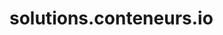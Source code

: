 # solutions.conteneurs.io
<!DOCTYPE html>
<html lang="fr">
<head>
    <meta charset="UTF-8">
    <meta name="viewport" content="width=device-width, initial-scale=1.0">
    <title>Conteneurs Solutions</title>
    <link href="https://fonts.googleapis.com/css2?family=Inter:wght@400;500;600;700&display=swap" rel="stylesheet">
    <script src="https://unpkg.com/@tailwindcss/browser@4"></script>
    <style>
        /* Styles personnalisés pour les animations et les couleurs */
        .slide-in {
            animation: slideIn 0.5s ease-out;
        }
        @keyframes slideIn {
            from {
                opacity: 0;
                transform: translateY(20px);
            }
            to {
                opacity: 1;
                transform: translateY(0);
            }
        }
        .fade-in {
            animation: fadeIn 0.5s ease-out;
        }
        @keyframes fadeIn {
            from { opacity: 0; }
            to { opacity: 1; }
        }

        .custom-shadow {
            box-shadow: 0 4px 12px rgba(0, 0, 0, 0.15); /* Légère ombre portée */
        }
        .bold-title {
            font-weight: 600; /* Medium font weight */
        }

    </style>
</head>
<body class="bg-gray-100 font-inter">
    <header class="bg-blue-900 text-white py-4 flex justify-between items-center shadow-md sticky top-0 z-10 rounded-md">
        <div class="logo text-xl font-bold ml-6">
            <a href="#" class="hover:text-blue-300 transition duration-300">Conteneurs Solutions</a>
        </div>
        <nav class="mr-6">
            <ul class="flex space-x-6">
                <li><a href="#accueil" class="hover:text-blue-300 transition duration-300">Accueil</a></li>
                <li><a href="#conteneurs" class="hover:text-blue-300 transition duration-300">Conteneurs</a></li>
                <li><a href="#pourquoi-nous" class="hover:text-blue-300 transition duration-300">Pourquoi nous choisir ?</a></li>
                <li><a href="#devis" class="hover:text-blue-300 transition duration-300">Devis</a></li>
            </ul>
        </nav>
    </header>

    <section id="accueil" class="bg-gradient-to-br from-blue-900 to-blue-700 text-white text-center py-20 px-4 rounded-md">
        <div class="container mx-auto flex flex-col items-center">
            <h1 class="text-4xl font-bold mb-4 slide-in">Votre solution conteneur, simplifiée.</h1>
            <p class="text-lg mb-8 max-w-2xl fade-in">Achetez ou louez des conteneurs de qualité supérieure.  Large sélection, prix compétitifs, et service client exceptionnel.</p>
            <a href="#conteneurs" class="bg-yellow-500 text-blue-900 py-3 px-6 rounded-full hover:bg-yellow-600 transition duration-300 text-lg font-semibold shadow-md">
                Découvrez nos conteneurs
            </a>
        </div>
    </section>

    <section id="conteneurs" class="container mx-auto py-16 px-4">
        <h2 class="text-3xl font-bold text-blue-900 text-center mb-8">Nos Conteneurs Disponibles</h2>

        <div class="bg-white rounded-lg shadow-md p-6 mb-8 flex flex-wrap justify-center gap-4">
            <div class="flex flex-col sm:flex-row gap-2 sm:items-center">
                <label for="taille" class="text-gray-700 font-semibold">Taille:</label>
                <select id="taille" class="border border-gray-300 rounded-md py-2 px-3 focus:outline-none focus:ring-2 focus:ring-blue-500">
                    <option value="">Toutes</option>
                    <option value="20">20 pieds</option>
                    <option value="40">40 pieds</option>
                </select>
            </div>
            <div class="flex flex-col sm:flex-row gap-2 sm:items-center">
                <label for="etat" class="text-gray-700 font-semibold">État:</label>
                <select id="etat" class="border border-gray-300 rounded-md py-2 px-3 focus:outline-none focus:ring-2 focus:ring-blue-500">
                    <option value="">Tous</option>
                    <option value="neuf">Neuf</option>
                    <option value="occasion">Occasion</option>
                </select>
             </div>
            <div class="flex flex-col sm:flex-row gap-2 sm:items-center">
                <label for="type" class="text-gray-700 font-semibold">Type:</label>
                <select id="type" class="border border-gray-300 rounded-md py-2 px-3 focus:outline-none focus:ring-2 focus:ring-blue-500">
                    <option value="">Tous</option>
                    <option value="standard">Standard</option>
                    <option value="refrigerere">Réfrigéré</option>
                    <option value="amenage">Aménagé</option>
                </select>
            </div>
            <div class="flex flex-col sm:flex-row gap-2 sm:items-center">
                <label for="location" class="text-gray-700 font-semibold">Ville:</label>
                 <select id="location" class="border border-gray-300 rounded-md py-2 px-3 focus:outline-none focus:ring-2 focus:ring-blue-500">
                    <option value="">Toutes</option>
                    <option value="tunis">Tunis</option>
                    <option value="sfax">Sfax</option>
                    <option value="sousse">Sousse</option>
                </select>
            </div>
            <button id="filter-button" class="bg-green-500 text-white py-2 px-4 rounded-md hover:bg-green-600 transition duration-300 font-semibold">Filtrer</button>
        </div>

        <div id="container-grid" class="grid grid-cols-1 sm:grid-cols-2 lg:grid-cols-3 gap-8">
            </div>
    </section>

    <section id="pourquoi-nous" class="bg-blue-100 py-16 px-4 rounded-md">
        <div class="container mx-auto text-center">
            <h2 class="text-3xl font-bold text-blue-900 mb-8">Pourquoi nous choisir ?</h2>
            <div class="grid grid-cols-1 md:grid-cols-3 gap-8">
                <div class="flex flex-col items-center">
                    <img src="https://placehold.co/50x50/EEE/31343C?text=%F0%9F%92%A6&font=Noto+Emoji" alt="Étanche" class="mb-4">
                    <h3 class="text-xl font-semibold text-blue-800 mb-2">Étanche</h3>
                    <p class="text-gray-700">Nos conteneurs sont garantis étanches pour protéger vos biens.</p>
                </div>
                <div class="flex flex-col items-center">
                    <img src="https://placehold.co/50x50/EEE/31343C?text=%F0%9F%9A%9A&font=Noto+Emoji" alt="Livraison Rapide" class="mb-4">
                    <h3 class="text-xl font-semibold text-blue-800 mb-2">Livraison Rapide</h3>
                    <p class="text-gray-700">Livraison efficace et rapide de votre conteneur.</p>
                </div>
                <div class="flex flex-col items-center">
                    <img src="https://placehold.co/50x50/EEE/31343C?text=%E2%82%B5&font=Noto+Emoji" alt="Qualité/Prix" class="mb-4">
                    <h3 class="text-xl font-semibold text-blue-800 mb-2">Meilleure Qualité/Prix</h3>
                    <p class="text-gray-700">Conteneurs de qualité premium à des prix compétitifs.</p>
                </div>
            </div>
        </div>
    </section>

    <section id="devis" class="bg-blue-900 text-white py-16 px-4 rounded-md">
        <div class="container mx-auto text-center">
            <h2 class="text-3xl font-bold mb-8">Demandez un devis personnalisé</h2>
            <p class="text-lg mb-8 max-w-2xl mx-auto">Intéressé par un de nos conteneurs ? Remplissez le formulaire ci-dessous pour recevoir une offre sur mesure.</p>
             <a href="#quote-form-section" class="bg-yellow-500 text-blue-900 py-3 px-6 rounded-full hover:bg-yellow-600 transition duration-300 text-lg font-semibold shadow-md inline-block">
                Obtenir un devis
            </a>
        </div>
    </section>

    <section id="quote-form-section" class="container mx-auto py-16 px-4">
        <div class="bg-white rounded-lg shadow-md p-8 max-w-2xl mx-auto">
            <h2 class="text-2xl font-bold text-blue-900 mb-6 text-center">Formulaire de demande de devis</h2>
            <form id="quote-form" class="space-y-4">
                <div>
                    <label for="client-type" class="block text-gray-700 text-sm font-bold mb-2">Type de client:</label>
                    <select id="client-type" name="client-type" required class="border border-gray-300 rounded-md py-2 px-3 w-full focus:outline-none focus:ring-2 focus:ring-blue-500">
                        <option value="">Sélectionner...</option>
                        <option value="particulier">Particulier</option>
                        <option value="societe">Société</option>
                    </select>
                    <div id="client-type-error" class="text-red-500 text-xs italic" style="display: none;"></div>
                </div>
                <div>
                    <label for="name" class="block text-gray-700 text-sm font-bold mb-2">Prénom et Nom:</label>
                    <input type="text" id="name" name="name" placeholder="Votre prénom et nom" required class="border border-gray-300 rounded-md py-2 px-3 w-full focus:outline-none focus:ring-2 focus:ring-blue-500">
                     <div id="name-error" class="text-red-500 text-xs italic" style="display: none;"></div>
                </div>
                <div>
                    <label for="phone" class="block text-gray-700 text-sm font-bold mb-2">Téléphone:</label>
                    <input type="tel" id="phone" name="phone" placeholder="Votre numéro de téléphone" required class="border border-gray-300 rounded-md py-2 px-3 w-full focus:outline-none focus:ring-2 focus:ring-blue-500">
                    <div id="phone-error" class="text-red-500 text-xs italic" style="display: none;"></div>
                </div>
                <div>
                    <label for="email" class="block text-gray-700 text-sm font-bold mb-2">Email:</label>
                    <input type="email" id="email" name="email" placeholder="Votre adresse email" required class="border border-gray-300 rounded-md py-2 px-3 w-full focus:outline-none focus:ring-2 focus:ring-blue-500">
                    <div id="email-error" class="text-red-500 text-xs italic" style="display: none;"></div>
                </div>
                <div>
                    <label for="governorate" class="block text-gray-700 text-sm font-bold mb-2">Gouvernorat:</label>
                    <input type="text" id="governorate" name="governorate" placeholder="Votre gouvernorat" required class="border border-gray-300 rounded-md py-2 px-3 w-full focus:outline-none focus:ring-2 focus:ring-blue-500">
                    <div id="governorate-error" class="text-red-500 text-xs italic" style="display: none;"></div>
                </div>
                <div>
                    <label for="container-model" class="block text-gray-700 text-sm font-bold mb-2">Modèle du conteneur souhaité:</label>
                     <select id="container-model" name="container-model" required class="border border-gray-300 rounded-md py-2 px-3 w-full focus:outline-none focus:ring-2 focus:ring-blue-500">
                        <option value="">Sélectionner...</option>
                        <option value="20-standard">20 pieds Standard</option>
                        <option value="40-standard">40 pieds Standard</option>
                        <option value="20-refrigerere">20 pieds Réfrigéré</option>
                        <option value="40-refrigerere">40 pieds Réfrigéré</option>
                        <option value="20-amenage">20 pieds Aménagé</option>
                        <option value="40-amenage">40 pieds Aménagé</option>
                    </select>
                    <div id="container-model-error" class="text-red-500 text-xs italic" style="display: none;"></div>
                </div>
                <button type="submit" class="bg-blue-500 text-white py-3 px-6 rounded-md hover:bg-blue-600 transition duration-300 w-full font-semibold">
                    Envoyer la demande de devis
                </button>
            </form>
            <div id="quote-form-message" class="mt-6 text-center font-semibold" style="display: none;"></div>
        </div>
    </section>

    <footer class="bg-gray-800 text-gray-300 py-6 text-center rounded-md">
        <p>© 2024 Conteneurs Solutions. Tous droits réservés.</p>
    </footer>

    <script>
        // Sample container data (in real scenario, this would come from a database or API)
        const containers = [
            { id: 1, taille: '20', etat: 'neuf', type: 'standard', prix: 2500, ville: 'Tunis', image: 'https://placehold.co/400x300/EEE/31343C?text=Conteneur+20\'&font=Roboto' },
            { id: 2, taille: '40', etat: 'occasion', type: 'standard', prix: 3200, ville: 'Sfax', image: 'https://placehold.co/400x300/EEE/31343C?text=Conteneur+40\'&font=Roboto' },
            { id: 3, taille: '20', etat: 'neuf', type: 'refrigerere', prix: 6000, ville: 'Tunis', image: 'https://placehold.co/400x300/EEE/31343C?text=Conteneur+20\'R&font=Roboto' },
            { id: 4, taille: '40', etat: 'occasion', type: 'amenage', prix: 8000, ville: 'Sousse', image: 'https://placehold.co/400x300/EEE/31343C?text=Conteneur+40\'A&font=Roboto' },
            { id: 5, taille: '20', etat: 'occasion', type: 'standard', prix: 2000, ville: 'Sousse', image: 'https://placehold.co/400x300/EEE/31343C?text=Conteneur+20\'&font=Roboto' },
            { id: 6, taille: '40', etat: 'neuf', type: 'standard', prix: 4000, ville: 'Sfax', image: 'https://placehold.co/400x300/EEE/31343C?text=Conteneur+40\'&font=Roboto' },
            { id: 7, taille: '20', etat: 'neuf', type: 'amenage', prix: 7500, ville: 'Tunis', image: 'https://placehold.co/400x300/EEE/31343C?text=Conteneur+20\'A&font=Roboto' },
            { id: 8, taille: '40', etat: 'occasion', type: 'refrigerere', prix: 5500, ville: 'Sfax', image: 'https://placehold.co/400x300/EEE/31343C?text=Conteneur+40\'R&font=Roboto' },
        ];

        const containerGrid = document.getElementById('container-grid');
        const filterButton = document.getElementById('filter-button');

        function displayContainers(filteredContainers) {
            containerGrid.innerHTML = ''; // Clear previous results
            filteredContainers.forEach(container => {
                const containerCard = document.createElement('div');
                containerCard.classList.add('bg-white', 'rounded-lg', 'shadow-md', 'p-4', 'flex', 'flex-col', 'transition-transform', 'hover:scale-105');
                containerCard.innerHTML = `
                    <img src="${container.image}" alt="Conteneur ${container.taille} pieds" class="rounded-md mb-4">
                    <h3 class="text-xl font-semibold text-blue-900 mb-2">${container.taille} pieds ${container.type}</h3>
                    <p class="text-gray-700 mb-2">État: ${container.etat}</p>
                    <p class="text-gray-700 mb-2">Ville: ${container.ville}</p>
                    <p class="text-lg font-bold text-green-600 mb-4">${container.prix} TND</p>
                    <a href="#devis" class="bg-yellow-500 text-blue-900 py-2 px-4 rounded-full hover:bg-yellow-600 transition duration-300 text-center font-semibold">Demander un devis</a>
                `;
                containerGrid.appendChild(containerCard);
            });
        }

        function applyFilters() {
            const tailleFilter = document.getElementById('taille').value;
            const etatFilter = document.getElementById('etat').value;
            const typeFilter = document.getElementById('type').value;
            const villeFilter = document.getElementById('location').value;

            const filteredContainers = containers.filter(container => {
                return (
                    (!tailleFilter || container.taille === tailleFilter) &&
                    (!etatFilter || container.etat === etatFilter) &&
                    (!typeFilter || container.type === typeFilter) &&
                    (!villeFilter || container.ville === villeFilter)
                );
            });
            displayContainers(filteredContainers);
        }

        // Initial display of all containers
        displayContainers(containers);

        // Event listener for the filter button
        filterButton.addEventListener('click', applyFilters);



        // --- Quote Form Validation ---
        const quoteForm = document.getElementById('quote-form');
        const quoteFormMessage = document.getElementById('quote-form-message');

        function validateForm() {
            let isValid = true;

            // Client Type Validation
            const clientType = document.getElementById('client-type').value;
            const clientTypeError = document.getElementById('client-type-error');
            if (!clientType) {
                clientTypeError.textContent = "Veuillez sélectionner un type de client.";
                clientTypeError.style.display = "block";
                isValid = false;
            } else {
                clientTypeError.style.display = "none";
            }

            // Name Validation
            const name = document.getElementById('name').value.trim();
            const nameError = document.getElementById('name-error');
            if (!name) {
                nameError.textContent = "Veuillez entrer votre nom.";
                nameError.style.display = "block";
                isValid = false;
            } else if (!/^[a-zA-Z\s]+$/.test(name)) {
                nameError.textContent = "Le nom ne doit contenir que des lettres et des espaces.";
                nameError.style.display = "block";
                isValid = false;
            }else {
                nameError.style.display = "none";
            }

            // Phone Validation
            const phone = document.getElementById('phone').value.trim();
            const phoneError = document.getElementById('phone-error');
            if (!phone) {
                phoneError.textContent = "Veuillez entrer votre numéro de téléphone.";
                phoneError.style.display = "block";
                isValid = false;
            } else if (!/^[0-9]{8}$/.test(phone)) {
                phoneError.textContent = "Le numéro de téléphone doit contenir 8 chiffres.";
                phoneError.style.display = "block";
                isValid = false;
            } else {
                phoneError.style.display = "none";
            }

            // Email Validation
            const email = document.getElementById('email').value.trim();
            const emailError = document.getElementById('email-error');
            if (!email) {
                emailError.textContent = "Veuillez entrer votre adresse email.";
                emailError.style.display = "block";
                isValid = false;
            } else if (!/^[\w-\.]+@([\w-]+\.)+[\w-]{2,4}$/.test(email)) {
                emailError.textContent = "Veuillez entrer une adresse email valide.";
                emailError.style.display = "block";
                isValid = false;
            } else {
                emailError.style.display = "none";
            }

            // Governorat Validation
            const governorate = document.getElementById('governorate').value.trim();
            const governorateError = document.getElementById('governorate-error');
            if (!governorate) {
                governorateError.textContent = "Veuillez entrer votre gouvernorat.";
                governorateError.style.display = "block";
                isValid = false;
            } else if (!/^[a-zA-Z\s]+$/.test(governorate)) {
                governorateError.textContent = "Le gouvernorat ne doit contenir que des lettres et des espaces.";
                governorateError.style.display = "block";
                isValid = false;
            }else {
                governorateError.style.display = "none";
            }

             // Container Model Validation
            const containerModel = document.getElementById('container-model').value;
            const containerModelError = document.getElementById('container-model-error');
            if (!containerModel) {
                containerModelError.textContent = "Veuillez sélectionner un modèle de conteneur.";
                containerModelError.style.display = "block";
                isValid = false;
            } else {
                containerModelError.style.display = "none";
            }

            return isValid;
        }

        quoteForm.addEventListener('submit', (event) => {
            event.preventDefault(); // Prevent default form submission

            if (validateForm()) {
                // Simulate form submission (replace with actual backend submission)
                console.log('Form submitted successfully!');
                quoteFormMessage.textContent = "Votre demande de devis a été envoyée avec succès !";
                quoteFormMessage.style.display = "block";
                quoteForm.reset(); // Clear the form
                 setTimeout(() => {
                    quoteFormMessage.style.display = "none";
                }, 5000);

            } else {
                console.log('Form submission failed due to validation errors.');
            }
        });
    </script>
</body>
</html>
